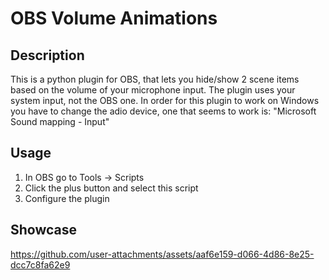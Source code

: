 # OBS Volume Animations
## Description
This is a python plugin for OBS, that lets you hide/show 2 scene items based on the volume of your microphone input.
The plugin uses your system input, not the OBS one.
In order for this plugin to work on Windows you have to change the adio device, one that seems to work is: "Microsoft Sound mapping - Input"
## Usage
1. In OBS go to Tools → Scripts
2. Click the plus button and select this script
3. Configure the plugin
## Showcase
https://github.com/user-attachments/assets/aaf6e159-d066-4d86-8e25-dcc7c8fa62e9
